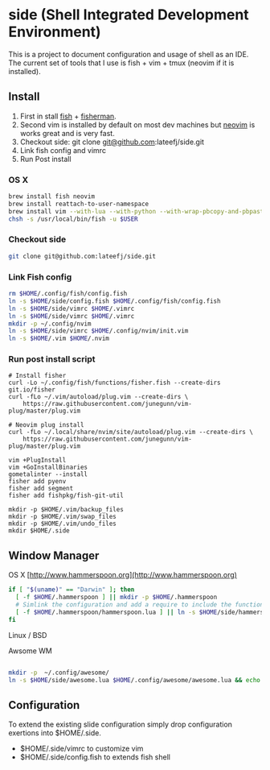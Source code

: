 # side (Shell Integrated Development Environment)

This is a project to document configuration and usage of shell as an IDE. The current set of tools that I use is fish + vim + tmux (neovim if it is installed).

## Install 
1. First in stall [fish](https://fishshell.com/) + [fisherman](https://github.com/jorgebucaran/fisher).
1. Second vim is installed by default on most dev machines but [neovim](https://github.com/neovim/neovim/wiki/Installing-Neovim) is works great and is very fast.
1. Checkout side: git clone git@github.com:lateefj/side.git
1. Link fish config and vimrc
1. Run Post install


### OS X

```bash
brew install fish neovim
brew install reattach-to-user-namespace
brew install vim --with-lua --with-python --with-wrap-pbcopy-and-pbpaste
chsh -s /usr/local/bin/fish -u $USER
```

### Checkout side

```bash
git clone git@github.com:lateefj/side.git
```

### Link Fish config

```bash
rm $HOME/.config/fish/config.fish
ln -s $HOME/side/config.fish $HOME/.config/fish/config.fish
ln -s $HOME/side/vimrc $HOME/.vimrc
ln -s $HOME/side/vimrc $HOME/.vimrc
mkdir -p ~/.config/nvim
ln -s $HOME/side/vimrc $HOME/.config/nvim/init.vim
ln -s $HOME/.vim $HOME/.nvim
```

### Run post install script

```
# Install fisher
curl -Lo ~/.config/fish/functions/fisher.fish --create-dirs git.io/fisher
curl -fLo ~/.vim/autoload/plug.vim --create-dirs \
    https://raw.githubusercontent.com/junegunn/vim-plug/master/plug.vim

# Neovim plug install
curl -fLo ~/.local/share/nvim/site/autoload/plug.vim --create-dirs \
    https://raw.githubusercontent.com/junegunn/vim-plug/master/plug.vim

vim +PlugInstall
vim +GoInstallBinaries
gometalinter --install
fisher add pyenv
fisher add segment
fisher add fishpkg/fish-git-util

mkdir -p $HOME/.vim/backup_files
mkdir -p $HOME/.vim/swap_files
mkdir -p $HOME/.vim/undo_files
mkdir $HOME/.side
```

## Window Manager

OS X [http://www.hammerspoon.org](http://www.hammerspoon.org)

```bash
if [ "$(uname)" == "Darwin" ]; then
  [ -f $HOME/.hammerspoon ] || mkdir -p $HOME/.hammerspoon
  # Simlink the configuration and add a require to include the functionality
  [ -f $HOME/.hammerspoon/hammerspoon.lua ] || ln -s $HOME/side/hammerspoon.lua $HOME/.hammerspoon/side.lua && echo 'require("side")' >> $HOME/.hammerspoon/init.lua
fi
```

Linux / BSD

Awsome WM

```bash

mkdir -p  ~/.config/awesome/
ln -s $HOME/side/awesome.lua $HOME/.config/awesome/awesome.lua && echo 'require("side")' >> $HOME/.config/awesome/side.lua
```


## Configuration

To extend the existing slide configuration simply drop configuration exertions into $HOME/.side.

* $HOME/.side/vimrc to customize vim 
* $HOME/.side/config.fish to extends fish shell
